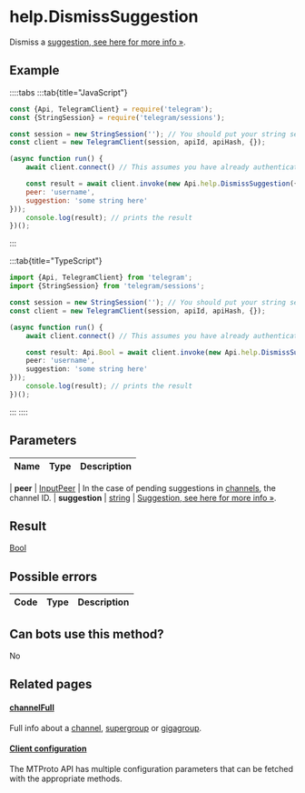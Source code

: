 # help.DismissSuggestion

Dismiss a [suggestion, see here for more info »](https://core.telegram.org/api/config#suggestions).



## Example

::::tabs
:::tab{title="JavaScript"}
```js
const {Api, TelegramClient} = require('telegram');
const {StringSession} = require('telegram/sessions');

const session = new StringSession(''); // You should put your string session here
const client = new TelegramClient(session, apiId, apiHash, {});

(async function run() {
    await client.connect() // This assumes you have already authenticated with .start()

    const result = await client.invoke(new Api.help.DismissSuggestion({
    peer: 'username',
    suggestion: 'some string here'
}));
    console.log(result); // prints the result
})();
```
:::

:::tab{title="TypeScript"}
```ts
import {Api, TelegramClient} from 'telegram';
import {StringSession} from 'telegram/sessions';

const session = new StringSession(''); // You should put your string session here
const client = new TelegramClient(session, apiId, apiHash, {});

(async function run() {
    await client.connect() // This assumes you have already authenticated with .start()

    const result: Api.Bool = await client.invoke(new Api.help.DismissSuggestion({
    peer: 'username',
    suggestion: 'some string here'
}));
    console.log(result); // prints the result
})();
```
:::
::::



## Parameters

| Name | Type | Description |
| :--: | ---- | ----------- |

| **peer** | [InputPeer](https://core.telegram.org/type/InputPeer) | In the case of pending suggestions in [channels](https://core.telegram.org/constructor/channelFull), the channel ID. 
| **suggestion** | [string](https://core.telegram.org/type/string) | [Suggestion, see here for more info »](https://core.telegram.org/api/config#suggestions). 


## Result

[Bool](https://core.telegram.org/type/Bool)



## Possible errors

| Code | Type | Description |
| :--: | ---- | ----------- |



## Can bots use this method?

No

## Related pages

#### [channelFull](https://core.telegram.org/constructor/channelFull)

Full info about a [channel](https://core.telegram.org/api/channel#channels), [supergroup](https://core.telegram.org/api/channel#supergroups) or [gigagroup](https://core.telegram.org/api/channel#gigagroups).



#### [Client configuration](https://core.telegram.org/api/config)

The MTProto API has multiple configuration parameters that can be fetched with the appropriate methods.




